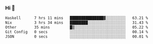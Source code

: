 ### Hi 👋

<!--START_SECTION:waka-->

```txt
Haskell      7 hrs 11 mins   ███████████████▓░░░░░░░░░   63.21 %
Nix          3 hrs 34 mins   ████████░░░░░░░░░░░░░░░░░   31.43 %
Other        35 mins         █▒░░░░░░░░░░░░░░░░░░░░░░░   05.22 %
Git Config   0 secs          ░░░░░░░░░░░░░░░░░░░░░░░░░   00.14 %
JSON         0 secs          ░░░░░░░░░░░░░░░░░░░░░░░░░   00.01 %
```

<!--END_SECTION:waka-->

